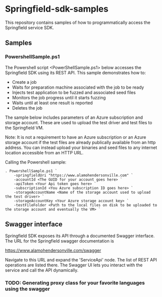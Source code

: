 # Springfield-sdk-samples

This repository contains samples of how to programmatically access the Springfield service SDK.



## Samples

### PowershellSample.ps1

The Powershell script <PowerShellSample.ps1> below accesses the Springfield SDK using its REST API.
This sample demonstrates how to:
  - Create a job 
  - Waits for preparation machine associated with the job to be ready 
  - Injects test application to be fuzzed and associated seed files
  - Monitors the job progress until it starts fuzzing
  - Waits until at least one result is reported
  - Deletes the job 

The sample below includes parameters of an Azure subscription and storage account. These are used to upload the test driver and test files to the Springfield VM. 

Note:  It is not a requirement to have an Azure subscription or an Azure storage account if the test files are already publically available from an http address.  You can instead upload your binaries and seed files to any internet location accessible from an HTTP URL.  

Calling the Powershell sample:

    . PowershellSample.ps1 `
        -springfieldUri "https://www.alamohendersonville.com" `
        -accountId <The GUID for your account goes here> `
        -apiToken <Your Api token goes here> `
        -subscriptionId <You Azure subscription ID goes here> `
        -storageAccountName <Name of the storage account used to upload the test driver> `
        -storageAccountKey <Your Azure storage account key> `
        -testFileFolder <Path to the local files on disk to be uploaded to the storage account and eventually the VM> `

## Swagger interface

Springfield SDK exposes its API through a documented Swagger interface. The URL for the Springfield swagger documentation is

https://www.alamohendersonville.com/swagger

Navigate to this URL and expand the 'ServiceApi' node. The list of REST API operations are listed there.
The Swagger UI lets you interact with the service and call the API dynamically.

### TODO: Generating proxy class for your favorite languages using the swagger
